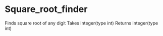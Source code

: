 # Square_root_finder
Finds square root of any digit
Takes integer(type int)
Returns integer(type int)

